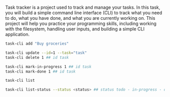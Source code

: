 Task tracker is a project used to track and manage your tasks. In this task, you will build a simple command line interface (CLI) to track what you need to do, what you have done, and what you are currently working on. This project will help you practice your programming skills, including working with the filesystem, handling user inputs, and building a simple CLI application.

```bash
task-cli add "Buy groceries"
```

```bash
task-cli update --id=1 --task="task" 
task-cli delete 1 ## id task
```

```bash
task-cli mark-in-progress 1 ## id task
task-cli mark-done 1 ## id task
```


```bash
task-cli list
```

```bash
task-cli list-status --status <status> ## status todo - in-progress - done
```
